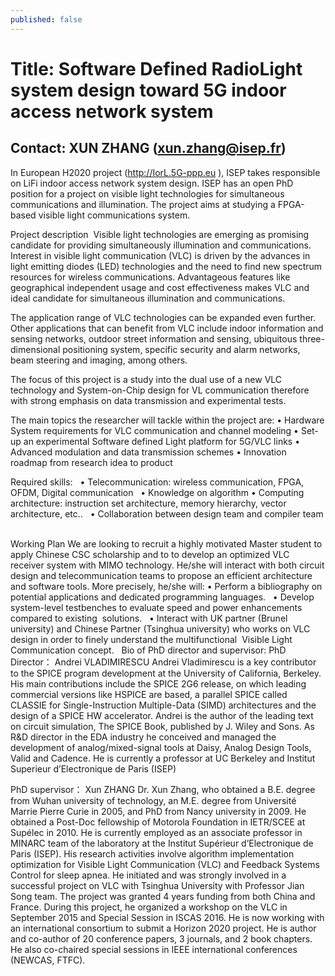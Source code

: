 ```yaml
---
published: false
---
```



# Title: Software Defined RadioLight system design toward 5G indoor access network system 

## Contact: XUN ZHANG (xun.zhang@isep.fr)

In European H2020 project (http://IorL.5G-ppp.eu ), ISEP takes responsible on LiFi indoor access network system design. ISEP has an open PhD position for a project on visible light technologies for simultaneous communications and illumination. The project aims at studying a FPGA-based visible light communications system. 

Project description  Visible light technologies are emerging as promising candidate for providing simultaneously illumination and communications. Interest in visible light communication (VLC) is driven by the advances in light emitting diodes (LED) technologies and the need to find new spectrum resources for wireless communications. Advantageous features like geographical independent usage and cost effectiveness makes VLC and ideal candidate for simultaneous illumination and communications.  

The application range of VLC technologies can be expanded even further. Other applications that can benefit from VLC include indoor information and sensing networks, outdoor street information and sensing, ubiquitous three-dimensional positioning system, specific security and alarm networks, beam steering and imaging, among others.  

The focus of this project is a study into the dual use of a new VLC technology and System-on-Chip design for VL communication therefore with strong emphasis on data transmission and experimental tests.

The main topics the researcher will tackle within the project are: 
•	Hardware System requirements for VLC communication and channel modeling
•	Set-up an experimental Software defined Light platform for 5G/VLC links
•	Advanced modulation and data transmission schemes 
•	Innovation roadmap from research idea to product


Required skills:  
•	Telecommunication: wireless communication, FPGA, OFDM, Digital communication  
•	Knowledge on algorithm 
•	Computing architecture: instruction set architecture, memory hierarchy, vector architecture, etc..  
•	Collaboration between design team and compiler team  

Working Plan
We are looking to recruit a highly motivated Master student to apply Chinese CSC scholarship and to to develop an optimized VLC receiver system with MIMO technology. He/she will interact with both circuit design and telecommunication teams to propose an efficient architecture and software tools. More precisely, he/she will: 
•	Perform a bibliography on potential applications and dedicated programming languages.  
•	Develop system-level testbenches to evaluate speed and power enhancements compared to existing  solutions.  
•	Interact with UK partner (Brunel university) and Chinese Partner (Tsinghua university) who works on VLC design in order to finely understand the multifunctional  Visible Light Communication concept.  
Bio of PhD director and supervisor:
PhD Director： Andrei VLADIMIRESCU
Andrei Vladimirescu is a key contributor to the SPICE program development at the University of California, Berkeley. His main contributions include the SPICE 2G6 release, on which leading commercial versions like HSPICE are based, a parallel SPICE called CLASSIE for Single-Instruction Multiple-Data (SIMD) architectures and the design of a SPICE HW accelerator. Andrei is the author of the leading text on circuit simulation, The SPICE Book, published by J. Wiley and Sons. As R&D director in the EDA industry he conceived and managed the development of analog/mixed-signal tools at Daisy, Analog Design Tools, Valid and Cadence. He is currently a professor at UC Berkeley and Institut Superieur d’Electronique de Paris (ISEP)

PhD supervisor： Xun ZHANG
Dr. Xun Zhang, who obtained a B.E. degree from Wuhan university of technology,  an M.E. degree from Université Marrie Pierre Curie in 2005, and PhD from Nancy university in 2009.  He obtained a Post-Doc fellowship of Motorola Foundation in IETR/SCEE at Supélec in 2010.  He is currently employed as an associate professor in MINARC team of the laboratory  at the Institut Supérieur d’Electronique de Paris (ISEP). His research activities involve algorithm implementation optimization for Visible Light Communication (VLC) and Feedback Systems Control for sleep apnea. He initiated and was strongly involved in a successful project on VLC with Tsinghua University with Professor Jian Song team. The project was granted 4 years funding from both China and France. During this project, he organized a workshop on the VLC in September 2015 and Special Session in ISCAS 2016. He is now working with an international consortium to submit a Horizon 2020 project. He is author and co-author of 20 conference papers, 3 journals, and 2 book chapters. He also co-chaired special sessions in IEEE international conferences (NEWCAS, FTFC).


